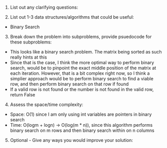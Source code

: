 1. List out any clarifying questions:


2. List out 1-3 data structures/algorithms that could be useful:
- Binary Search

3. Break down the problem into subproblems, provide psuedocode for these subproblems:
- This looks like a binary search problem. The matrix being sorted as such really hints at this
- Since that is the case, I think the more optimal way to perform binary search, would be to pinpoint the exact middle position of the matrix at each iteration. However, that is a bit complex right now, so I think a simplier approach would be to perform binary search to find a viable row, and then perform binary search on that row if found
- If a valid row is not found or the number is not found in the valid row, return False

4. Assess the space/time complexity:
- Space: O(1) since I am only using int variables are pointers in binary search 
- Time: O(logm + logn) -> O(log(m * n)), since this algorithm performs binary search on m rows and then binary search within on n columns

5. Optional - Give any ways you would improve your solution: